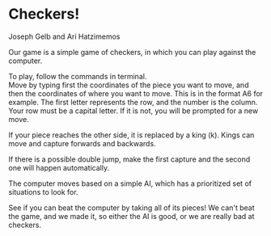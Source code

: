 Checkers!
====================
Joseph Gelb and Ari Hatzimemos

Our game is a simple game of checkers, in which you can play against the computer.

To play, follow the commands in terminal.  
Move by typing first the coordinates of the piece you want to move, and then the coordinates of where you want to move.
This is in the format A6 for example.  The first letter represents the row, and the number is the column.
Your row must be a capital letter.  If it is not, you will be prompted for a new move. 

If your piece reaches the other side, it is replaced by a king (k).  Kings can move and capture forwards and backwards.

If there is a possible double jump, make the first capture and the second one will happen automatically. 

The computer moves based on a simple AI, which has a prioritized set of situations to look for.  

See if you can beat the computer by taking all of its pieces!  We can't beat the game, and we made it, so either the AI is good, or we are really bad at checkers.  


